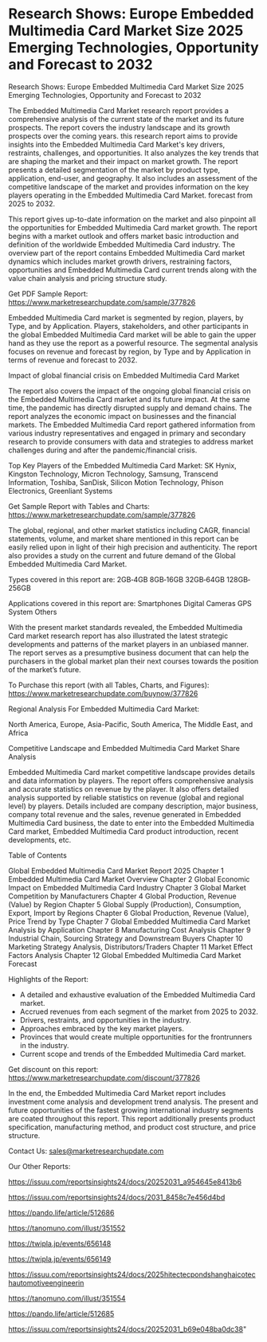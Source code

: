 # Research Shows: Europe Embedded Multimedia Card Market Size 2025 Emerging Technologies, Opportunity and Forecast to 2032
 Research Shows: Europe Embedded Multimedia Card Market Size 2025 Emerging Technologies, Opportunity and Forecast to 2032

The Embedded Multimedia Card Market research report provides a comprehensive analysis of the current state of the market and its future prospects. The report covers the industry landscape and its growth prospects over the coming years. this research report aims to provide insights into the Embedded Multimedia Card Market's key drivers, restraints, challenges, and opportunities. It also analyzes the key trends that are shaping the market and their impact on market growth. The report presents a detailed segmentation of the market by product type, application, end-user, and geography. It also includes an assessment of the competitive landscape of the market and provides information on the key players operating in the Embedded Multimedia Card Market. forecast from 2025 to 2032.

This report gives up-to-date information on the market and also pinpoint all the opportunities for Embedded Multimedia Card market growth. The report begins with a market outlook and offers market basic introduction and definition of the worldwide Embedded Multimedia Card industry. The overview part of the report contains Embedded Multimedia Card market dynamics which includes market growth drivers, restraining factors, opportunities and Embedded Multimedia Card current trends along with the value chain analysis and pricing structure study.

Get PDF Sample Report: https://www.marketresearchupdate.com/sample/377826

Embedded Multimedia Card market is segmented by region, players, by Type, and by Application. Players, stakeholders, and other participants in the global Embedded Multimedia Card market will be able to gain the upper hand as they use the report as a powerful resource. The segmental analysis focuses on revenue and forecast by region, by Type and by Application in terms of revenue and forecast to 2032.

Impact of global financial crisis on Embedded Multimedia Card Market

The report also covers the impact of the ongoing global financial crisis on the Embedded Multimedia Card market and its future impact. At the same time, the pandemic has directly disrupted supply and demand chains. The report analyzes the economic impact on businesses and the financial markets. The Embedded Multimedia Card report gathered information from various industry representatives and engaged in primary and secondary research to provide consumers with data and strategies to address market challenges during and after the pandemic/financial crisis.

Top Key Players of the Embedded Multimedia Card Market:
SK Hynix, Kingston Technology, Micron Technology, Samsung, Transcend Information, Toshiba, SanDisk, Silicon Motion Technology, Phison Electronics, Greenliant Systems


Get Sample Report with Tables and Charts: https://www.marketresearchupdate.com/sample/377826

The global, regional, and other market statistics including CAGR, financial statements, volume, and market share mentioned in this report can be easily relied upon in light of their high precision and authenticity. The report also provides a study on the current and future demand of the Global Embedded Multimedia Card Market.

Types covered in this report are:
2GB‐4GB
8GB‐16GB
32GB‐64GB
128GB‐256GB


Applications covered in this report are:
Smartphones
Digital Cameras
GPS System
Others


With the present market standards revealed, the Embedded Multimedia Card market research report has also illustrated the latest strategic developments and patterns of the market players in an unbiased manner. The report serves as a presumptive business document that can help the purchasers in the global market plan their next courses towards the position of the market’s future.

To Purchase this report (with all Tables, Charts, and Figures): https://www.marketresearchupdate.com/buynow/377826

Regional Analysis For Embedded Multimedia Card Market:

North America, Europe, Asia-Pacific, South America, The Middle East, and Africa

Competitive Landscape and Embedded Multimedia Card Market Share Analysis

Embedded Multimedia Card market competitive landscape provides details and data information by players. The report offers comprehensive analysis and accurate statistics on revenue by the player. It also offers detailed analysis supported by reliable statistics on revenue (global and regional level) by players. Details included are company description, major business, company total revenue and the sales, revenue generated in Embedded Multimedia Card business, the date to enter into the Embedded Multimedia Card market, Embedded Multimedia Card product introduction, recent developments, etc.

Table of Contents

Global Embedded Multimedia Card Market Report 2025
Chapter 1 Embedded Multimedia Card Market Overview
Chapter 2 Global Economic Impact on Embedded Multimedia Card Industry
Chapter 3 Global Market Competition by Manufacturers
Chapter 4 Global Production, Revenue (Value) by Region
Chapter 5 Global Supply (Production), Consumption, Export, Import by Regions
Chapter 6 Global Production, Revenue (Value), Price Trend by Type
Chapter 7 Global Embedded Multimedia Card Market Analysis by Application
Chapter 8 Manufacturing Cost Analysis
Chapter 9 Industrial Chain, Sourcing Strategy and Downstream Buyers
Chapter 10 Marketing Strategy Analysis, Distributors/Traders
Chapter 11 Market Effect Factors Analysis
Chapter 12 Global Embedded Multimedia Card Market Forecast

Highlights of the Report:

- A detailed and exhaustive evaluation of the Embedded Multimedia Card market.
- Accrued revenues from each segment of the market from 2025 to 2032.
- Drivers, restraints, and opportunities in the industry.
- Approaches embraced by the key market players.
- Provinces that would create multiple opportunities for the frontrunners in the industry.
- Current scope and trends of the Embedded Multimedia Card market.

Get discount on this report: https://www.marketresearchupdate.com/discount/377826

In the end, the Embedded Multimedia Card Market report includes investment come analysis and development trend analysis. The present and future opportunities of the fastest growing international industry segments are coated throughout this report. This report additionally presents product specification, manufacturing method, and product cost structure, and price structure.

Contact Us:
sales@marketresearchupdate.com

Our Other Reports:

https://issuu.com/reportsinsights24/docs/20252031_a954645e8413b6

https://issuu.com/reportsinsights24/docs/2031_8458c7e456d4bd

https://pando.life/article/512686

https://tanomuno.com/illust/351552

https://twipla.jp/events/656148

https://twipla.jp/events/656149

https://issuu.com/reportsinsights24/docs/2025hitectecpondshanghaicotechautomotiveengineerin

https://tanomuno.com/illust/351554

https://pando.life/article/512685

https://issuu.com/reportsinsights24/docs/20252031_b69e048ba0dc38"
